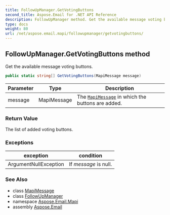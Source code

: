 ```yaml
---
title: FollowUpManager.GetVotingButtons
second_title: Aspose.Email for .NET API Reference
description: FollowUpManager method. Get the available message voting buttons
type: docs
weight: 80
url: /net/aspose.email.mapi/followupmanager/getvotingbuttons/
---
```

## FollowUpManager.GetVotingButtons method

Get the available message voting buttons.

```csharp
public static string[] GetVotingButtons(MapiMessage message)
```

| Parameter | Type | Description |
| --- | --- | --- |
| message | MapiMessage | The [`MapiMessage`](../../mapimessage/) in which the buttons are added. |

### Return Value

The list of added voting buttons.

### Exceptions

| exception | condition |
| --- | --- |
| ArgumentNullException | If *message* is null. |

### See Also

* class [MapiMessage](../../mapimessage/)
* class [FollowUpManager](../)
* namespace [Aspose.Email.Mapi](../../followupmanager/)
* assembly [Aspose.Email](../../../)


